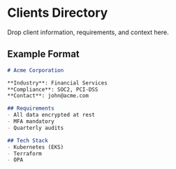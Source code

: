 # Clients Directory

Drop client information, requirements, and context here.

## Example Format

```markdown
# Acme Corporation

**Industry**: Financial Services
**Compliance**: SOC2, PCI-DSS
**Contact**: john@acme.com

## Requirements
- All data encrypted at rest
- MFA mandatory
- Quarterly audits

## Tech Stack
- Kubernetes (EKS)
- Terraform
- OPA
```
